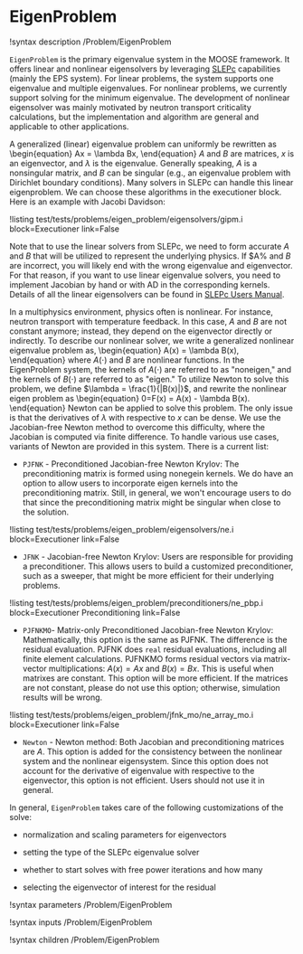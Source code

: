 # EigenProblem

!syntax description /Problem/EigenProblem

`EigenProblem` is the primary eigenvalue system in the MOOSE framework.
It offers linear and nonlinear eigensolvers by leveraging [SLEPc](https://slepc.upv.es)
capabilities (mainly the EPS system). For linear problems,
the system supports one eigenvalue and multiple eigenvalues. For
nonlinear problems, we currently support solving for the minimum
eigenvalue. The development of nonlinear eigensolver was mainly motivated
by neutron transport criticality calculations, but the implementation
and algorithm are general and applicable to other applications.

A generalized (linear) eigenvalue problem can uniformly be rewritten as
\begin{equation}
Ax = \lambda Bx,
\end{equation}
$A$ and $B$ are matrices, $x$ is an eigenvector, and $\lambda$ is the eigenvalue.
Generally speaking, $A$ is a nonsingular matrix, and $B$ can be singular
(e.g., an eigenvalue problem with Dirichlet boundary conditions).
Many solvers in SLEPc can handle this linear eigenproblem.
We can choose these algorithms in the executioner block.
Here is an example with Jacobi Davidson:

!listing test/tests/problems/eigen_problem/eigensolvers/gipm.i
         block=Executioner
         link=False

Note that to use the linear solvers from SLEPc, we need to form accurate
$A$ and $B$ that will be utilized to represent the underlying physics.
If $A% and $B$ are incorrect, you will likely end with the
wrong eigenvalue and eigenvector. For that reason, if you
want to use linear eigenvalue solvers, you need to implement
Jacobian by hand or with AD in the corresponding kernels.
Details of all the linear eigensolvers can be found in
[SLEPc Users Manual](https://slepc.upv.es/documentation/slepc.pdf).

In a multiphysics environment, physics often is nonlinear. For instance,
 neutron transport with temperature feedback. In this case,
  $A$ and $B$ are not constant anymore; instead, they depend on
   the eigenvector directly or indirectly. To describe our nonlinear
    solver, we write a generalized nonlinear eigenvalue problem as,
\begin{equation}
A(x) = \lambda B(x),
\end{equation}
where $A(\cdot)$ and $B$ are nonlinear functions. In the EigenProblem
system, the kernels of $A(\cdot)$ are referred to as "noneigen,"
and the kernels of $B(\cdot)$ are referred to as "eigen."
To utilize Newton to solve this problem, we define $\lambda = \frac{1}{|B(x)|}$,
and rewrite the nonlinear eigen problem as
\begin{equation}
0=F(x) = A(x) - \lambda B(x).
\end{equation}
Newton can be applied to solve this problem. The only issue is that
the derivatives of $\lambda$ with respective to $x$ can be dense.
We use the Jacobian-free Newton method to overcome this difficulty,
where the Jacobian is computed via finite difference.
To handle various use cases, variants of Newton are provided
in this system. There is a current list:

- `PJFNK` - Preconditioned Jacobian-free Newton Krylov: The preconditioning matrix
  is formed using nonegein kernels. We do have an option to allow users to
  incorporate eigen kernels into the preconditioning matrix. Still, in
  general, we won't encourage users to do that since the preconditioning
  matrix might be singular when close to the solution.

!listing test/tests/problems/eigen_problem/eigensolvers/ne.i
          block=Executioner
          link=False

- `JFNK` - Jacobian-free Newton Krylov:  Users are responsible for
  providing a preconditioner. This allows users to build a customized
  preconditioner, such as a sweeper,
  that might be more efficient for their underlying problems.

!listing test/tests/problems/eigen_problem/preconditioners/ne_pbp.i
          block=Executioner Preconditioning
          link=False

- `PJFNKMO`- Matrix-only Preconditioned Jacobian-free Newton Krylov: Mathematically,
 this option is the same as PJFNK. The difference is the residual evaluation.
 PJFNK does `real` residual evaluations, including all finite element calculations.
 PJFNKMO forms residual vectors via  matrix-vector multiplications: $A (x) = Ax$
 and $B(x) = Bx$. This is useful when matrixes are constant. This option will be
 more efficient. If the matrices are not constant, please do not use this option;
 otherwise, simulation results will be wrong.

!listing test/tests/problems/eigen_problem/jfnk_mo/ne_array_mo.i
           block=Executioner
           link=False

- `Newton` - Newton method: Both Jacobian and preconditioning matrices are $A$.
 This option is added for the consistency between the nonlinear system and
 the nonlinear eigensystem. Since this option does not account for the derivative
 of eigenvalue with respective to the eigenvector, this option is not efficient.
 Users should not use it in general.


 In general, `EigenProblem` takes care of the following customizations of the solve:

- normalization and scaling parameters for eigenvectors

- setting the type of the SLEPc eigenvalue solver

- whether to start solves with free power iterations and how many

- selecting the eigenvector of interest for the residual

!syntax parameters /Problem/EigenProblem

!syntax inputs /Problem/EigenProblem

!syntax children /Problem/EigenProblem
